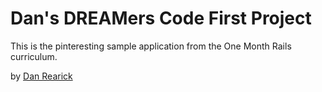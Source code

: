 # Dan's DREAMers Code First Project

This is the pinteresting sample application from the One Month Rails curriculum.

by [Dan Rearick](http://www.unitingnc.org)